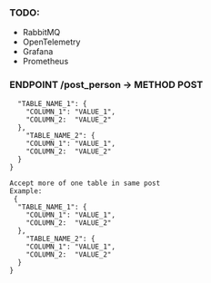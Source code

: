 

### TODO:

- RabbitMQ
- OpenTelemetry
- Grafana
- Prometheus

### ENDPOINT /post_person -> METHOD POST

  ```{
    "TABLE_NAME_1": {
      "COLUMN_1": "VALUE_1",
      "COLUMN_2:  "VALUE_2"
    },
      "TABLE_NAME_2": {
      "COLUMN_1": "VALUE_1",
      "COLUMN_2:  "VALUE_2"
    }
  }
 
 Accept more of one table in same post
 Example:
   {
    "TABLE_NAME_1": {
      "COLUMN_1": "VALUE_1",
      "COLUMN_2:  "VALUE_2"
    },
      "TABLE_NAME_2": {
      "COLUMN_1": "VALUE_1",
      "COLUMN_2:  "VALUE_2"
    }
  }
```